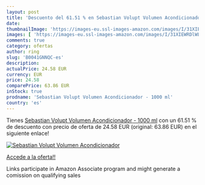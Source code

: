 ```yaml
---
layout: post
title: 'Descuento del 61.51 % en Sebastian Volupt Volumen Acondicionador '
date: 
thumbnailImage: 'https://images-eu.ssl-images-amazon.com/images/I/31XIEWRDlWL._SL200_.jpg'
images: [ 'https://images-eu.ssl-images-amazon.com/images/I/31XIEWRDlWL._SL200_.jpg' ]
comments: true
category: ofertas
author: ring
slug: 'B0041GNNQC-es'
description:
actualPrice: 24.58 EUR
currency: EUR
price: 24.58
comparePrice: 63.86 EUR
inStock: true
prodname: 'Sebastian Volupt Volumen Acondicionador - 1000 ml'
country: 'es'
---
```


Tienes [Sebastian Volupt Volumen Acondicionador - 1000 ml](https://www.amazon.es/dp/B0041GNNQC/?tag=tolees-21) con un 61.51 % de descuento con precio de oferta de 24.58 EUR (original: 63.86 EUR) en el siguiente enlace!

[![Sebastian Volupt Volumen Acondicionador ](https://images-eu.ssl-images-amazon.com/images/I/31XIEWRDlWL._SL200_.jpg)](https://www.amazon.es/dp/B0041GNNQC/?tag=tolees-21)

[Accede a la oferta!!](https://www.amazon.es/dp/B0041GNNQC/?tag=tolees-21)

Links participate in Amazon Associate program and might generate a comission on qualifying sales


